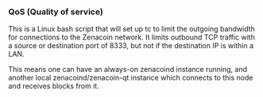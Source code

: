### QoS (Quality of service) ###

This is a Linux bash script that will set up tc to limit the outgoing bandwidth for connections to the Zenacoin network. It limits outbound TCP traffic with a source or destination port of 8333, but not if the destination IP is within a LAN.

This means one can have an always-on zenacoind instance running, and another local zenacoind/zenacoin-qt instance which connects to this node and receives blocks from it.
